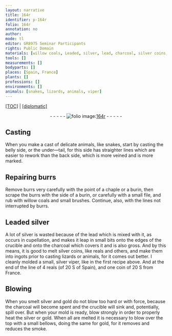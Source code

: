 ```yaml
---
layout: narrative
title: 164r
identifier: p-164r
folio: 164r
annotation: no
author:
mode: tl
editor: GR8975 Seminar Participants
rights: Public Domain
materials: [willow coals, Leaded, silver, lead, charcoal, silver coins, reals, coin, gold]
tools: []
measurements: []
bodyparts: []
places: [Spain, France]
plants: []
professions: []
environments: []
animals: [snakes, lizards, animals, viper]
---
```


<p><a href="{{ site.baseurl }}/translation/">[TOC]</a> | <a href="{{ site.baseurl }}/texts/p-164r_tc/" target="_blank">[diplomatic]</a></p><div class="folio" align="center">- - - - - <a href="http://gallica.bnf.fr/ark:/12148/btv1b10500001g/f333.item" target="_blank"><img src="https://cu-mkp.github.io/2017-workshop-edition/assets/photo-icon.png" alt="folio image: " style="display:inline-block; margin-bottom:-3px;"/>164r</a> - - - - - </div>  
  

## Casting

 
 When you make a cast of delicate animals, like <span class="al">snakes</span>, start by casting the belly side, or the under—tail, for this side has straighter lines which are easier to rework than the back side, which is more veined and is more marked.
 
 
  

## Repairing burrs

 
 Remove burrs very carefully with the point of a chaple or a burin, then scrape the burrs with the side of a burin, or carefully with a small file, and rub with <span class="m">willow coals</span> and small brushes. Continue, also, with the lines not interrupted by burrs.
 
 
  

## <span class="m">Leaded</span> <span class="m">silver</span>

 
 A lot of <span class="sup"><span class="m">silver</span></span> is wasted because of the <span class="m">lead</span> which is mixed with it, as occurs in cupellation, and makes it leap in small bits onto the edges of the crucible and onto the <span class="m">charcoal</span> which covers it and is also gross. And by this means, it is good to melt <span class="m">silver coins</span>, like reals and others, and make them into ingots prior to casting <span class="al">lizards</span> or <span class="al">animals</span>, for it comes out better. I cleanly molded a small, <span class="m">silver</span> <span class="al">viper</span>, like in the first <span class="sup">recipe above</span>. And at the end of the line of 4 <span class="m">reals</span> (of 20 S of <span class="pl">Spain</span>), and one <span class="m">coin</span> of 20 S from <span class="pl">France</span>.
 
 
  

## Blowing

 
 When you smelt <span class="m">silver</span> and <span class="m">gold</span> do not blow too hard or with force, because the <span class="m">charcoal</span> will become spent and the crucible will sink and, potentially, spill over. But when your mold is ready, blow strongly in order to properly heat the <span class="m">silver</span> or <span class="m">gold</span>. When all are melted it is necessary to blow over the top with a small bellows, doing the same for <span class="m">gold</span>, for it removes and reduces the smoke.
 
